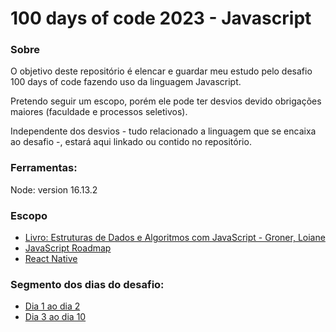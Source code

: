 <h1>100 days of code 2023 - Javascript</h1>

<h3>Sobre</h3>
<p>O objetivo deste repositório é elencar e guardar meu estudo pelo desafio 100 days of code fazendo uso da linguagem Javascript.</p>
<p>Pretendo seguir um escopo, porém ele pode ter desvios devido obrigações maiores (faculdade e processos seletivos).</p>
<p>Independente dos desvios - tudo relacionado a linguagem que se encaixa ao desafio -, estará aqui linkado ou contido no repositório.</p>

<h3>Ferramentas:</h3>
<p>Node: version 16.13.2</p>

<h3>Escopo</h3>
<ul>
<li>
<a href="https://www.amazon.com.br/Estruturas-Dados-Algoritmos-Com-Javascript/dp/8575226932/ref=sr_1_5?adgrpid=1140194216476931&hvadid=71262224875638&hvbmt=bp&hvdev=c&hvlocphy=146946&hvnetw=o&hvqmt=p&hvtargid=kwd-71262655298811%3Aloc-20&hydadcr=5720_11235333&keywords=estruturas+de+dados+e+algoritmos+com+javascript&qid=1673219682&sr=8-5">Livro: Estruturas de Dados e Algoritmos com JavaScript - Groner, Loiane</a>
</li>
<li>
<a href="https://reactnative.dev/">JavaScript Roadmap</a>
</li>
<li>
<a href="https://roadmap.sh/javascript">React Native</a>
</li>
</ul>

<h3>Segmento dos dias do desafio:</h3>
<ul>
<li>
<a href="https://github.com/kasvrol/100daysofcode-Javascript-2023/wiki/Dia-1-ao-dia-2">Dia 1 ao dia 2</a>
</li>
<li>
<a href="https://github.com/kasvrol/100daysofcode-Javascript-2023/wiki/Dia-3-ao-dia-10">Dia 3 ao dia 10</a>
</li>
</ul>
